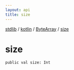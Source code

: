 ```yaml
---
layout: api
title: size
---
```

[stdlib](../../index.html) / [kotlin](../index.html) / [ByteArray](index.html) / [size](size.html)

# size

```
public val size: Int
```
